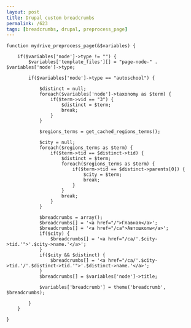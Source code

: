 ```yaml
---
layout: post
title: Drupal custom breadcrumbs
permalink: /623
tags: [breadcrumbs, drupal, preprocess_page]
---
```


    function mydrive_preprocess_page(&$variables) {

        if($variables['node']->type != "") {
            $variables['template_files'][] = "page-node-" . $variables['node']->type;

            if($variables['node']->type == "autoschool") {

                $distinct = null;
                foreach($variables['node']->taxonomy as $term) {
                    if($term->vid == "3") {
                        $distinct = $term;
                        break;
                    }
                }

                $regions_terms = get_cached_regions_terms();

                $city = null;
                foreach($regions_terms as $term) {
                    if($term->tid == $distinct->tid) {
                        $distinct = $term;
                        foreach($regions_terms as $term) {
                            if($term->tid == $distinct->parents[0]) {
                                $city = $term;
                                break;
                            }
                        }
                        break;
                    }
                }

                $breadcrumbs = array();
                $breadcrumbs[] = '<a href="/">Главная</a>';
                $breadcrumbs[] = '<a href="/ca">Автошколы</a>';
                if($city) {
                    $breadcrumbs[] = '<a href="/ca/'.$city->tid.'">'.$city->name.'</a>';
                }
                if($city && $distinct) {
                    $breadcrumbs[] = '<a href="/ca/'.$city->tid.'/'.$distinct->tid.'">'.$distinct->name.'</a>';
                }
                $breadcrumbs[] = $variables['node']->title;

                $variables['breadcrumb'] = theme('breadcrumb', $breadcrumbs);

            }
        }

    }
